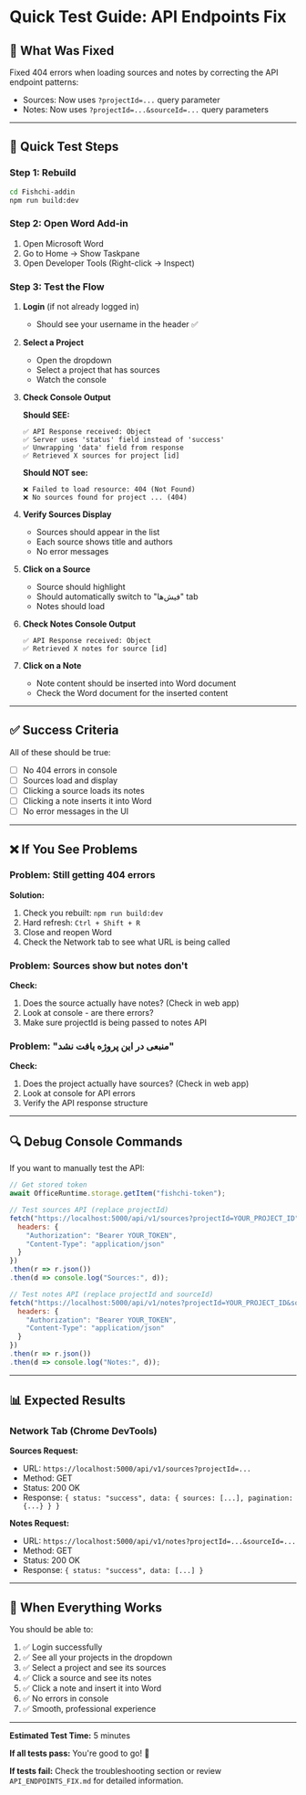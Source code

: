 # Quick Test Guide: API Endpoints Fix

## 🎯 What Was Fixed

Fixed 404 errors when loading sources and notes by correcting the API endpoint patterns:
- Sources: Now uses `?projectId=...` query parameter
- Notes: Now uses `?projectId=...&sourceId=...` query parameters

---

## 🚀 Quick Test Steps

### Step 1: Rebuild
```bash
cd Fishchi-addin
npm run build:dev
```

### Step 2: Open Word Add-in
1. Open Microsoft Word
2. Go to Home → Show Taskpane
3. Open Developer Tools (Right-click → Inspect)

### Step 3: Test the Flow
1. **Login** (if not already logged in)
   - Should see your username in the header ✅

2. **Select a Project**
   - Open the dropdown
   - Select a project that has sources
   - Watch the console

3. **Check Console Output**
   
   **Should SEE:**
   ```
   ✅ API Response received: Object
   ✅ Server uses 'status' field instead of 'success'
   ✅ Unwrapping 'data' field from response
   ✅ Retrieved X sources for project [id]
   ```

   **Should NOT see:**
   ```
   ❌ Failed to load resource: 404 (Not Found)
   ❌ No sources found for project ... (404)
   ```

4. **Verify Sources Display**
   - Sources should appear in the list
   - Each source shows title and authors
   - No error messages

5. **Click on a Source**
   - Source should highlight
   - Should automatically switch to "فیش‌ها" tab
   - Notes should load

6. **Check Notes Console Output**
   ```
   ✅ API Response received: Object
   ✅ Retrieved X notes for source [id]
   ```

7. **Click on a Note**
   - Note content should be inserted into Word document
   - Check the Word document for the inserted content

---

## ✅ Success Criteria

All of these should be true:
- [ ] No 404 errors in console
- [ ] Sources load and display
- [ ] Clicking a source loads its notes
- [ ] Clicking a note inserts it into Word
- [ ] No error messages in the UI

---

## ❌ If You See Problems

### Problem: Still getting 404 errors
**Solution:**
1. Check you rebuilt: `npm run build:dev`
2. Hard refresh: `Ctrl + Shift + R`
3. Close and reopen Word
4. Check the Network tab to see what URL is being called

### Problem: Sources show but notes don't
**Check:**
1. Does the source actually have notes? (Check in web app)
2. Look at console - are there errors?
3. Make sure projectId is being passed to notes API

### Problem: "منبعی در این پروژه یافت نشد"
**Check:**
1. Does the project actually have sources? (Check in web app)
2. Look at console for API errors
3. Verify the API response structure

---

## 🔍 Debug Console Commands

If you want to manually test the API:

```javascript
// Get stored token
await OfficeRuntime.storage.getItem("fishchi-token");

// Test sources API (replace projectId)
fetch("https://localhost:5000/api/v1/sources?projectId=YOUR_PROJECT_ID", {
  headers: {
    "Authorization": "Bearer YOUR_TOKEN",
    "Content-Type": "application/json"
  }
})
.then(r => r.json())
.then(d => console.log("Sources:", d));

// Test notes API (replace projectId and sourceId)
fetch("https://localhost:5000/api/v1/notes?projectId=YOUR_PROJECT_ID&sourceId=YOUR_SOURCE_ID", {
  headers: {
    "Authorization": "Bearer YOUR_TOKEN",
    "Content-Type": "application/json"
  }
})
.then(r => r.json())
.then(d => console.log("Notes:", d));
```

---

## 📊 Expected Results

### Network Tab (Chrome DevTools)

**Sources Request:**
- URL: `https://localhost:5000/api/v1/sources?projectId=...`
- Method: GET
- Status: 200 OK
- Response: `{ status: "success", data: { sources: [...], pagination: {...} } }`

**Notes Request:**
- URL: `https://localhost:5000/api/v1/notes?projectId=...&sourceId=...`
- Method: GET
- Status: 200 OK
- Response: `{ status: "success", data: [...] }`

---

## 🎉 When Everything Works

You should be able to:
1. ✅ Login successfully
2. ✅ See all your projects in the dropdown
3. ✅ Select a project and see its sources
4. ✅ Click a source and see its notes
5. ✅ Click a note and insert it into Word
6. ✅ No errors in console
7. ✅ Smooth, professional experience

---

**Estimated Test Time:** 5 minutes

**If all tests pass:** You're good to go! 🚀

**If tests fail:** Check the troubleshooting section or review `API_ENDPOINTS_FIX.md` for detailed information.